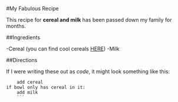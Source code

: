<!--

Copy this code into a text editor with Markdown preview,
OR, you can use Dillinger (https://dillinger.io).

Rewrite this HTML as Markdown.
Take note of:
- How much less code you are writing.
- How readable Markdown vs. HTML is.

Once you're done, go ahead and submit.
You don't need to paste the code back in here.

-->

#My Fabulous Recipe

This recipe for **cereal and milk** has been passed down my family for months.

##Ingredients

-Cereal (you can find cool cereals [HERE](www.example.com/coolcereals))
-Milk


##Directions

If I were writing these out as _code_, it might look something like this:

```if bowl is empty:
    add cereal
if bowl only has cereal in it:
    add milk
    ```
